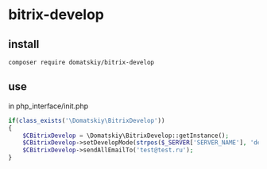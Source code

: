 # bitrix-develop

## install 

```
composer require domatskiy/bitrix-develop
```
## use

in php_interface/init.php

```php
if(class_exists('\Domatskiy\BitrixDevelop'))
{
    $CBitrixDevelop = \Domatskiy\BitrixDevelop::getInstance();
    $CBitrixDevelop->setDevelopMode(strpos($_SERVER['SERVER_NAME'], 'dev.') !== false);
    $CBitrixDevelop->sendAllEmailTo('test@test.ru');
}
```
